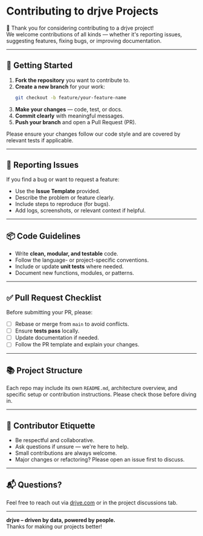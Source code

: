 # Contributing to drjve Projects

👋 Thank you for considering contributing to a drjve project!  
We welcome contributions of all kinds — whether it's reporting issues, suggesting features, fixing bugs, or improving documentation.

---

## 🧭 Getting Started

1. **Fork the repository** you want to contribute to.
2. **Create a new branch** for your work:  
   ```bash
   git checkout -b feature/your-feature-name
   ```
3. **Make your changes** — code, test, or docs.
4. **Commit clearly** with meaningful messages.
5. **Push your branch** and open a Pull Request (PR).

Please ensure your changes follow our code style and are covered by relevant tests if applicable.

---

## 📝 Reporting Issues

If you find a bug or want to request a feature:

- Use the **Issue Template** provided.
- Describe the problem or feature clearly.
- Include steps to reproduce (for bugs).
- Add logs, screenshots, or relevant context if helpful.

---

## 📦 Code Guidelines

- Write **clean, modular, and testable** code.
- Follow the language- or project-specific conventions.
- Include or update **unit tests** where needed.
- Document new functions, modules, or patterns.

---

## ✅ Pull Request Checklist

Before submitting your PR, please:

- [ ] Rebase or merge from `main` to avoid conflicts.
- [ ] Ensure **tests pass** locally.
- [ ] Update documentation if needed.
- [ ] Follow the PR template and explain your changes.

---

## 📚 Project Structure

Each repo may include its own `README.md`, architecture overview, and specific setup or contribution instructions. Please check those before diving in.

---

## 🤝 Contributor Etiquette

- Be respectful and collaborative.
- Ask questions if unsure — we're here to help.
- Small contributions are always welcome.
- Major changes or refactoring? Please open an issue first to discuss.

---

## 📬 Questions?

Feel free to reach out via [drjve.com](https://www.drjve.com) or in the project discussions tab.

---

**drjve – driven by data, powered by people.**  
Thanks for making our projects better!
